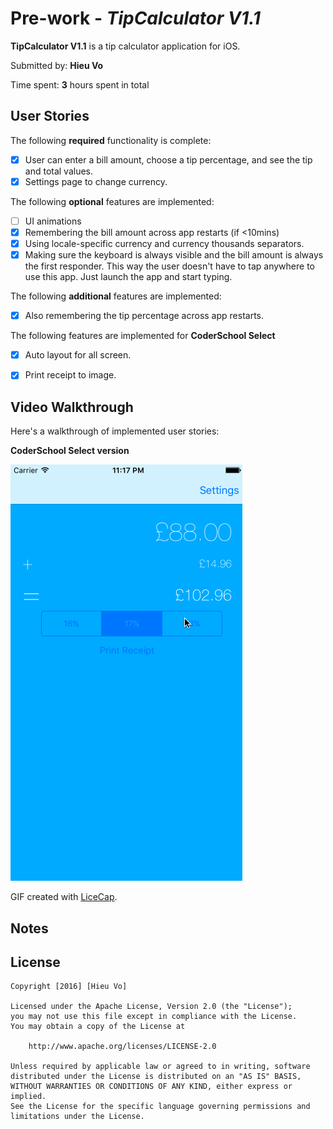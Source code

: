 # Pre-work - *TipCalculator V1.1*

**TipCalculator V1.1** is a tip calculator application for iOS.

Submitted by: **Hieu Vo**

Time spent: **3** hours spent in total

## User Stories

The following **required** functionality is complete:

* [x] User can enter a bill amount, choose a tip percentage, and see the tip and total values.
* [x] Settings page to change currency.

The following **optional** features are implemented:
* [ ] UI animations
* [x] Remembering the bill amount across app restarts (if <10mins)
* [x] Using locale-specific currency and currency thousands separators.
* [x] Making sure the keyboard is always visible and the bill amount is always the first responder. This way the user doesn't have to tap anywhere to use this app. Just launch the app and start typing.

The following **additional** features are implemented:

- [x] Also remembering the tip percentage across app restarts.

The following features are implemented for **CoderSchool Select**

- [x] Auto layout for all screen.
- [x] Print receipt to image.


## Video Walkthrough 

Here's a walkthrough of implemented user stories:

**CoderSchool Select version**

![walkthrough.gif](walkthrough.gif)

GIF created with [LiceCap](http://www.cockos.com/licecap/).

## Notes

## License

    Copyright [2016] [Hieu Vo]

    Licensed under the Apache License, Version 2.0 (the "License");
    you may not use this file except in compliance with the License.
    You may obtain a copy of the License at

        http://www.apache.org/licenses/LICENSE-2.0

    Unless required by applicable law or agreed to in writing, software
    distributed under the License is distributed on an "AS IS" BASIS,
    WITHOUT WARRANTIES OR CONDITIONS OF ANY KIND, either express or implied.
    See the License for the specific language governing permissions and
    limitations under the License.
